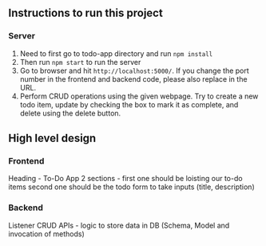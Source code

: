 ## Instructions to run this project
### Server
1. Need to first go to todo-app directory and run `npm install`
2. Then run `npm start` to run the server
3. Go to browser and hit `http://localhost:5000/`. If you change the port number in the frontend and backend code, please also replace in the URL.
4. Perform CRUD operations using the given webpage. Try to create a new todo item, update by checking the box to mark it as complete, and delete using the delete button. 

## High level design 
### Frontend 
Heading - To-Do App
2 sections - first one should be loisting our to-do items
second one should be the todo form to take inputs (title, description)

### Backend
Listener
CRUD APIs - logic to store data in DB (Schema, Model and invocation of methods)
